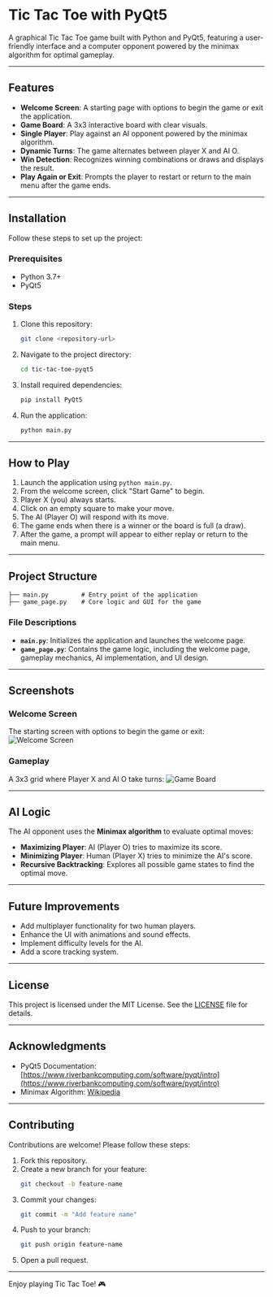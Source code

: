 # Tic Tac Toe with PyQt5

A graphical Tic Tac Toe game built with Python and PyQt5, featuring a user-friendly interface and a computer opponent powered by the minimax algorithm for optimal gameplay.

---

## Features

- **Welcome Screen**: A starting page with options to begin the game or exit the application.
- **Game Board**: A 3x3 interactive board with clear visuals.
- **Single Player**: Play against an AI opponent powered by the minimax algorithm.
- **Dynamic Turns**: The game alternates between player X and AI O.
- **Win Detection**: Recognizes winning combinations or draws and displays the result.
- **Play Again or Exit**: Prompts the player to restart or return to the main menu after the game ends.

---

## Installation

Follow these steps to set up the project:

### Prerequisites
- Python 3.7+
- PyQt5

### Steps
1. Clone this repository:
   ```bash
   git clone <repository-url>
   ```
2. Navigate to the project directory:
   ```bash
   cd tic-tac-toe-pyqt5
   ```
3. Install required dependencies:
   ```bash
   pip install PyQt5
   ```
4. Run the application:
   ```bash
   python main.py
   ```

---

## How to Play

1. Launch the application using `python main.py`.
2. From the welcome screen, click "Start Game" to begin.
3. Player X (you) always starts.
4. Click on an empty square to make your move.
5. The AI (Player O) will respond with its move.
6. The game ends when there is a winner or the board is full (a draw).
7. After the game, a prompt will appear to either replay or return to the main menu.

---

## Project Structure

```plaintext
├── main.py         # Entry point of the application
├── game_page.py    # Core logic and GUI for the game
```

### File Descriptions
- **`main.py`**: Initializes the application and launches the welcome page.
- **`game_page.py`**: Contains the game logic, including the welcome page, gameplay mechanics, AI implementation, and UI design.

---

## Screenshots

### Welcome Screen
The starting screen with options to begin the game or exit:
![Welcome Screen](https://via.placeholder.com/400x300.png?text=Welcome+Screen)

### Gameplay
A 3x3 grid where Player X and AI O take turns:
![Game Board](https://via.placeholder.com/400x300.png?text=Game+Board)

---

## AI Logic
The AI opponent uses the **Minimax algorithm** to evaluate optimal moves:

- **Maximizing Player**: AI (Player O) tries to maximize its score.
- **Minimizing Player**: Human (Player X) tries to minimize the AI's score.
- **Recursive Backtracking**: Explores all possible game states to find the optimal move.

---

## Future Improvements
- Add multiplayer functionality for two human players.
- Enhance the UI with animations and sound effects.
- Implement difficulty levels for the AI.
- Add a score tracking system.

---

## License

This project is licensed under the MIT License. See the [LICENSE](LICENSE) file for details.

---

## Acknowledgments

- PyQt5 Documentation: [https://www.riverbankcomputing.com/software/pyqt/intro](https://www.riverbankcomputing.com/software/pyqt/intro)
- Minimax Algorithm: [Wikipedia](https://en.wikipedia.org/wiki/Minimax)

---

## Contributing

Contributions are welcome! Please follow these steps:
1. Fork this repository.
2. Create a new branch for your feature:
   ```bash
   git checkout -b feature-name
   ```
3. Commit your changes:
   ```bash
   git commit -m "Add feature name"
   ```
4. Push to your branch:
   ```bash
   git push origin feature-name
   ```
5. Open a pull request.

---

Enjoy playing Tic Tac Toe! 🎮

